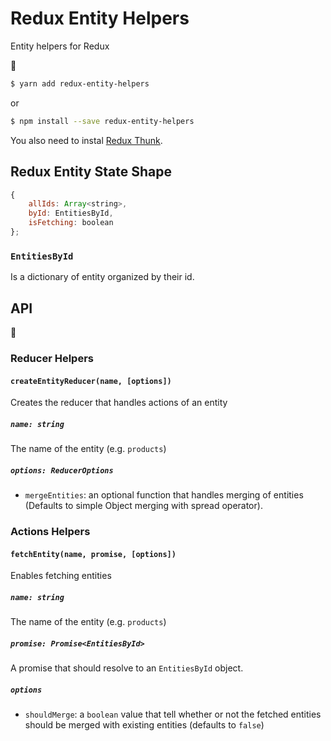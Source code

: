 # Redux Entity Helpers

Entity helpers for Redux

:construction:

```bash
$ yarn add redux-entity-helpers
```
or
```bash
$ npm install --save redux-entity-helpers
```

You also need to instal [Redux Thunk](https://github.com/gaearon/redux-thunk).

## Redux Entity State Shape

```js
{
	allIds: Array<string>,
	byId: EntitiesById,
	isFetching: boolean
};
```

### `EntitiesById`

Is a dictionary of entity organized by their id.

## API

:construction:

### Reducer Helpers

#### `createEntityReducer(name, [options])`

Creates the reducer that handles actions of an entity

##### `name: string`
The name of the entity (e.g. `products`)

##### `options: ReducerOptions`
- `mergeEntities`: an optional function that handles merging of entities (Defaults to simple Object merging with spread operator).

### Actions Helpers

#### `fetchEntity(name, promise, [options])`

Enables fetching entities

##### `name: string`
The name of the entity (e.g. `products`)

##### `promise: Promise<EntitiesById>`
A promise that should resolve to an `EntitiesById` object.

##### `options`
- `shouldMerge`: a `boolean` value that tell whether or not the fetched entities should be merged with existing entities (defaults to `false`)
